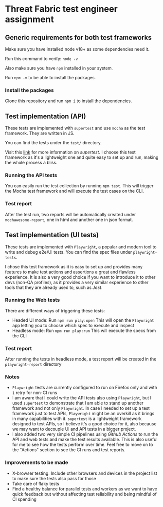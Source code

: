 # Threat Fabric test engineer assignment

## Generic requirements for both test frameworks

Make sure you have installed node v18+ as some dependencies need it.

Run this command to verify: `node -v`

Also make sure you have `npm` installed in your system.

Run `npm -v` to be able to install the packages.

### Install the packages

Clone this repository and run `npm i` to install the dependencies.

## Test implementation (API)

These tests are implemented with `supertest` and use `mocha` as the test framework. They are written in JS.

You can find the tests under the `test/` directory.

Visit this [link](https://www.npmjs.com/package/supertest) for more information on _supertest_. I choose this test framework as it's a lightweight one and quite easy to set up and run, making the whole process a bliss.

### Running the API tests

You can easily run the test collection by running `npm test`. This will trigger the Mocha test framework and will execute the test cases on the CLI.

### Test report

After the test run, two reports will be automatically created under `mochawesome-report`, one in html and another one in json format.

## Test implementation (UI tests)

These tests are implemented with `Playwright`, a popular and modern tool to write and debug e2e/UI tests. You can find the spec files under `playwright-tests`.

I chose this test framework as it is easy to set up and provides many features to make test actions and assertions a great and flawless experience. It is also a very good choice if you want to introduce it to other devs (non-QA profiles), as it provides a very similar experience to other tools that they are already used to, such as _Jest_.

### Running the Web tests

There are different ways of triggering these tests:

- Headed UI mode: Run `npm run play:open` This will open the `Playwright` app letting you to choose which spec to execute and inspect
- Headless mode: Run `npm run play:run` This will execute the specs from the CLI

### Test report

After running the tests in headless mode, a test report will be created in the `playwright-report` directory

### Notes

- `Playwright` tests are currently configured to run on Firefox only and with `1` retry for non-CI runs
- I am aware that I could write the API tests also using `Playwright`, but I used `supertest` to demonstrate that I am able to stand up another framework and not only `Playwright`. In case I needed to set up a test framework just to test APIs, `Playwright` might be an overkill as it brings in many capabilities with it. `supertest` is a lightweight framework designed to test APIs, so I believe it's a good choice for it, also because we may want to decouple UI and API tests in a bigger project.
- I also added two very simple CI pipelines using _Github Actions_ to run the API and web tests and make the test results available. This is also useful for me to see how the tests perform over time. Feel free to move on to the "Actions" section to see the CI runs and test reports.

### Improvements to be made

- X-browser testing: Include other browsers and devices in the project list to make sure the tests also pass for those
- Take care of flaky tests
- Find a healthy balance for parallel tests and workers as we want to have quick feedback but without affecting test reliability and being mindful of CI spending
